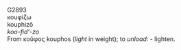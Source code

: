<body>
  <p>G2893<br>  κουφίζω  <br> kouphizō  <br><i>koo-fid‘-zo </i><br>From   κοῦφος    kouphos   (<i>light</i> in weight); to <i>unload:</i> - lighten.<br></p>
 </body>